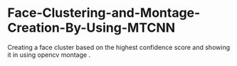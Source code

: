 # Face-Clustering-and-Montage-Creation-By-Using-MTCNN
Creating a face cluster based on the highest confidence score and showing it in using opencv montage .
